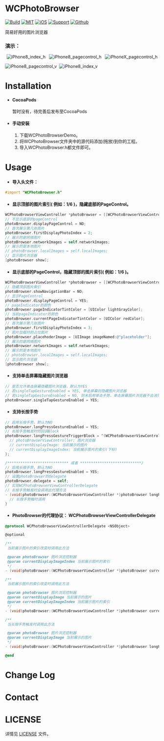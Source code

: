 # WCPhotoBrowser

[![Build](https://img.shields.io/badge/build-passing-green.svg)]() [![MIT](https://img.shields.io/badge/License-MIT-blue.svg)]() [![iOS](https://img.shields.io/badge/platform-iOS-lightgrey.svg)]() [![Support](https://img.shields.io/badge/support-iOS%208%2B-blue.svg)]() [![Github](https://img.shields.io/badge/github-MeetDay-yellowgreen.svg)]()

简易好用的图片浏览器

### 演示：

<div align=center>

![iPhone8_index_h](https://github.com/MeetDay/WCPhotoBrowser/blob/master/Assets/iPhone8_index_v.gif)   ![iPhone8_pagecontrol_h](https://github.com/MeetDay/WCPhotoBrowser/blob/master/Assets/iPhone8_pagecontrol_v.gif)   ![iPhoneX_pagecontrol_h](https://github.com/MeetDay/WCPhotoBrowser/blob/master/Assets/iPhoneX_pagecontrol_v.gif)

</div>

![iPhone8_pagecontrol_v](https://github.com/MeetDay/WCPhotoBrowser/blob/master/Assets/iPhone8_pagecontrol_h.gif)  ![iPhone8_index_v](https://github.com/MeetDay/WCPhotoBrowser/blob/master/Assets/iPhone8_index_h.gif)

# Installation

- #### CocoaPods
  
  ​暂时没有，待完善后发布至CocoaPods


- #### 手动安装
  
  1. 下载WCPhotoBrowserDemo。
  2. 将WCPhotoBrowser文件夹中的源代码添加(拖放)到你的工程。
  3. 导入WCPhotoBrowser.h都文件即可。

# Usage

- ####   导入头文件：

``` objective-c
#import "WCPhotoBrowser.h"
```

- ####   显示顶部的图片索引( 例如：1/6 )，隐藏底部的PageControl。

``` objective-c
WCPhotoBrowserViewController *photoBrowser = [[WCPhotoBrowserViewController alloc] init];
// 不显示底部的pageControl
photoBrowser.displayPageControl = NO;
// 首次展示第几张图片
photoBrowser.firstDisplayPhotoIndex = 2;
// 展示的是网络图片
photoBrowser.networkImages = self.networkImages;
// 展示的是本地图片
// photoBrowser.localImages = self.localImages;
// 显示图片浏览器
[photoBrowser show];
```

- ####   显示底部的PageControl，隐藏顶部的图片索引( 例如：1/6 )。

``` objective-c
WCPhotoBrowserViewController *photoBrowser = [[WCPhotoBrowserViewController alloc] init];
// 隐藏顶部图片索引
photoBrowser.showNavigationBar = NO;
// 显示PageControl
photoBrowser.displayPageControl = YES;
// pageIndicator的颜色
photoBrowser.pageIndicatorTintColor = [UIColor lightGrayColor];
// 当前pageIndicator的颜色
photoBrowser.currentPageIndicatorTintColor = [UIColor redColor];
// 首次展示第几张图片
photoBrowser.firstDisplayPhotoIndex = 3;
// 图片加载时的占位图片
photoBrowser.placehoderImage = [UIImage imageNamed:@"placeholder"];
// 展示的是网络图片
photoBrowser.networkImages = self.networkImages;
// 展示的是本地图片
// photoBrowser.localImages = self.localImages;
// 显示图片浏览器
[photoBrowser show];
```

- ####   支持单击屏幕隐藏图片浏览器

``` objective-c
// 是否允许单击屏幕隐藏图片浏览器，默认为YES
// 若singleTapGestureEnabled = YES, 单击屏幕则隐藏图片浏览器
// 若singleTapGestureEnabled = NO, 则未启用单击手势，单击屏幕图片浏览器不会消失
photoBrowser.singleTapGestureEnabled = YES;
```

- ####   支持长按手势

``` objective-c
// 启用长按手势，默认为NO
photoBrowser.longPressGestureEnabled = YES;
// 长按手势触发时的回调Block
photoBrowser.longPressGestureTriggerBlock = ^(WCPhotoBrowserViewController *photoBrowserViewController, UIImage *currentDisplayImage, NSInteger currentDisplayImageIndex) {
  // photoBrowserViewController: 图片浏览器
  // currentDisplayImage: 当前展示的图片
  // currentDisplayImageIndex: 当前展示图片的索引(下标)
};

/**************************** 或者 ****************************/
// 启用长按手势，默认为NO
photoBrowser.longPressGestureEnabled = YES;
// 设置photoBrowser的delegate
photoBrowser.delegate = self;
// 实现WCPhotoBrowserViewControllerDelegate
// 长按手势触发时会调用此代理方法
- (void)photoBrowser:(WCPhotoBrowserViewController *)photoBrowser longPressGestureTriggerAtCurrentDisplayImage:(UIImage *)currentDisplayImage {
  // 长按手势触时调用
}
```

- ####   PhotoBrowser的代理协议： WCPhotoBrowserViewControllerDelegate

``` objective-c
@protocol WCPhotoBrowserViewControllerDelegate <NSObject>

@optional

/**
 当前展示图片的索引改变时调用此方法

 @param photoBrowser 图片浏览控制器
 @param currentDisplayImageIndex 当前展示图片的索引
 */
- (void)photoBrowser:(WCPhotoBrowserViewController *)photoBrowser currentDisplayImageIndex:(NSInteger)currentDisplayImageIndex;

/**
 当前展示图片的索引改变时调用此方法

 @param photoBrowser 图片浏览控制器
 @param currentDisplayImage 当前展示的图片
 @param currentDisplayImageIndex 当前展示图片的索引
 */
- (void)photoBrowser:(WCPhotoBrowserViewController *)photoBrowser currentDisplayImage:(UIImage *)currentDisplayImage currentDisplayImageIndex:(NSInteger)currentDisplayImageIndex;

/**
 当长按手势触发时调用此方法

 @param photoBrowser 图片浏览控制器
 @param currentDisplayImage 当前展示的图片
 */
- (void)photoBrowser:(WCPhotoBrowserViewController *)photoBrowser longPressGestureTriggerAtCurrentDisplayImage:(UIImage *)currentDisplayImage;

@end
```



# Change Log





# Contact





# LICENSE

详情见 [LICENSE](https://github.com/MeetDay/WCPhotoBrowser/blob/master/LICENSE) 文件。